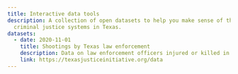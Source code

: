 ```yaml
---
title: Interactive data tools
description: A collection of open datasets to help you make sense of the complex
  criminal justice systems in Texas.
datasets:
  - date: 2020-11-01
    title: Shootings by Texas law enforcement
    description: Data on law enforcement officers injured or killed in shootings
    link: https://texasjusticeinitiative.org/data
---
```

